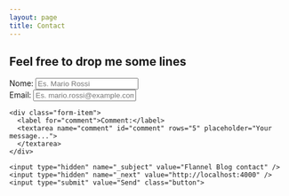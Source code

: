 ```yaml
---
layout: page
title: Contact
---
```


## Feel free to drop me some lines

<form action="//formspree.io/dflannel+formspree@gmail.com" method="POST" id="contact">
    <div class="form-item">
      <label for="name">Nome:</label>
      <input type="text" name="name" placeholder="Es. Mario Rossi">
    </div>
    <div class="form-item">
      <label for="_replyto">Email:</label>
      <input type="email" name="_replyto" placeholder="Es. mario.rossi@example.com">
    </div>

    <div class="form-item">
      <label for="comment">Comment:</label>
      <textarea name="comment" id="comment" rows="5" placeholder="Your message...">
      </textarea>
    </div>

    <input type="hidden" name="_subject" value="Flannel Blog contact" />
    <input type="hidden" name="_next" value="http://localhost:4000" />
    <input type="submit" value="Send" class="button">
</form>

